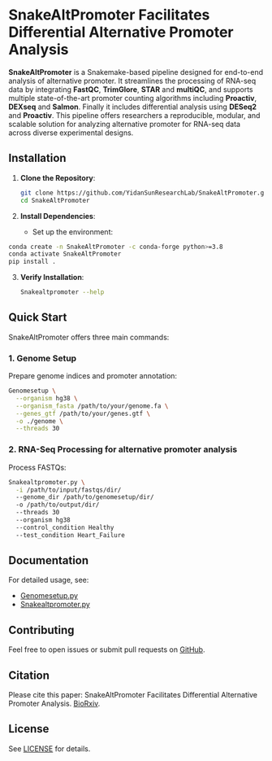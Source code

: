 # SnakeAltPromoter Facilitates Differential Alternative Promoter Analysis

**SnakeAltPromoter** is a Snakemake-based pipeline designed for end-to-end analysis of alternative promoter. It streamlines the processing of RNA-seq data by integrating **FastQC**, **TrimGlore**, **STAR** and **multiQC**, and supports multiple state-of-the-art promoter counting algorithms including **Proactiv**, **DEXseq** and **Salmon**. Finally it includes differential analysis using **DESeq2** and **Proactiv**. This pipeline offers researchers a reproducible, modular, and scalable solution for analyzing alternative promoter for RNA-seq data across diverse experimental designs.

## Installation

1. **Clone the Repository**:
   ```bash
   git clone https://github.com/YidanSunResearchLab/SnakeAltPromoter.git
   cd SnakeAltPromoter
   ```

2. **Install Dependencies**:
   - Set up the environment:
  ```bash
  conda create -n SnakeAltPromoter -c conda-forge python>=3.8
  conda activate SnakeAltPromoter
  pip install .
  ```

3. **Verify Installation**:
   ```bash
   Snakealtpromoter --help
   ```

## Quick Start

SnakeAltPromoter offers three main commands:

### 1. Genome Setup
Prepare genome indices and promoter annotation:
```bash
Genomesetup \
  --organism hg38 \
  --organism_fasta /path/to/your/genome.fa \
  --genes_gtf /path/to/your/genes.gtf \
  -o ./genome \
  --threads 30
```

### 2.  RNA-Seq Processing for alternative promoter analysis
Process FASTQs:
```bash
Snakealtpromoter.py \
  -i /path/to/input/fastqs/dir/ 
  --genome_dir /path/to/genomesetup/dir/ 
  -o /path/to/output/dir/ 
  --threads 30 
  --organism hg38 
  --control_condition Healthy 
  --test_condition Heart_Failure 
```

## Documentation
For detailed usage, see:
- [Genomesetup.py](docs/Genomesetup.md)
- [Snakealtpromoter.py](docs/Snakealtpromoter.md)

## Contributing
Feel free to open issues or submit pull requests on [GitHub](https://github.com/YidanSunResearchLab/SnakeAltPromoter).

## Citation
Please cite this paper: SnakeAltPromoter Facilitates Differential Alternative Promoter Analysis. [BioRxiv](https://www.biorxiv.org/content/10.1101/2025.08.16.669128v1).

## License
See [LICENSE](LICENSE) for details.


